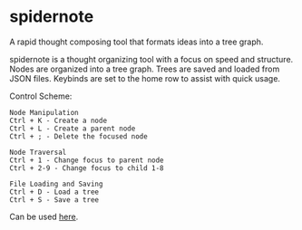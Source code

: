 # spidernote
A rapid thought composing tool that formats ideas into a tree graph.

spidernote is a thought organizing tool with a focus on speed and structure. Nodes are organized into a tree graph. Trees are saved and loaded from JSON files. Keybinds are set to the home row to assist with quick usage.

Control Scheme:
```
Node Manipulation
Ctrl + K - Create a node
Ctrl + L - Create a parent node
Ctrl + ; - Delete the focused node

Node Traversal
Ctrl + 1 - Change focus to parent node
Ctrl + 2-9 - Change focus to child 1-8

File Loading and Saving
Ctrl + D - Load a tree
Ctrl + S - Save a tree
```

Can be used [here](chomphuthip.github.io/spidernote).
